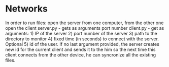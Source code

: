 # Networks
In order to run files:
open the server from one computer, from the other one open the client
server.py - gets as arguments port number
client.py - get as arguments: 1) IP of the server 2) port number of the server 3) path to the directory to monitor 4) fixed time (in seconds) to connect with the server. Optional 5) id of the user. If no last argument provided, the server creates new id for the current client and sends it to the him so the next time this client connects from the other device, he can syncronize all the existing files.
